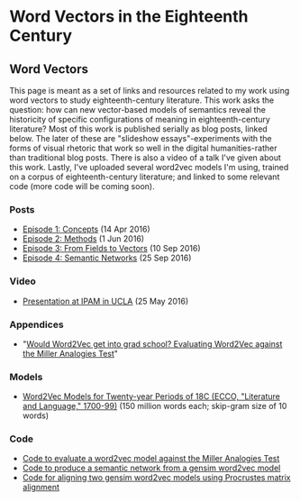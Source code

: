 

# Word Vectors in the Eighteenth Century

## Word Vectors

This page is meant as a set of links and resources related to my work using word vectors to study eighteenth-century literature. This work asks the question: how can new vector-based models of semantics reveal the historicity of specific configurations of meaning in eighteenth-century literature? Most of this work is published serially as blog posts, linked below. The later of these are "slideshow essays"-experiments with the forms of visual rhetoric that work so well in the digital humanities-rather than traditional blog posts. There is also a video of a talk I've given about this work. Lastly, I've uploaded several word2vec models I'm using, trained on a corpus of eighteenth-century literature; and linked to some relevant code (more code will be coming soon).

### Posts

*   [Episode 1: Concepts](/word-vectors-1) (14 Apr 2016)
*   [Episode 2: Methods](/word-vectors-2) (1 Jun 2016)
*   [Episode 3: From Fields to Vectors](/word-vectors-3) (10 Sep 2016)
*   [Episode 4: Semantic Networks](/word-vectors-4) (25 Sep 2016)

### Video

*   [Presentation at IPAM in UCLA](http://helper.ipam.ucla.edu/wowzavideo.aspx?vfn=13284_480.mp4&vfd=CA2016) (25 May 2016)

### Appendices

*   "[Would Word2Vec get into grad school? Evaluating Word2Vec against the Miller Analogies Test](/word2vec-vs-the-mat)"

### Models

*   [Word2Vec Models for Twenty-year Periods of 18C (ECCO, "Literature and Language," 1700-99)](https://archive.org/details/word-vectors-18c-word2vec-models-across-20-year-periods) (150 million words each; skip-gram size of 10 words)

### Code

*   [Code to evaluate a word2vec model against the Miller Analogies Test](/word2vec-vs-the-mat#code)
*   [Code to produce a semantic network from a gensim word2vec model](https://gist.github.com/quadrismegistus/eb2360026afce4ef4e57872146369091)
*   [Code for aligning two gensim word2vec models using Procrustes matrix alignment](https://gist.github.com/quadrismegistus/09a93e219a6ffc4f216fb85235535faf)
